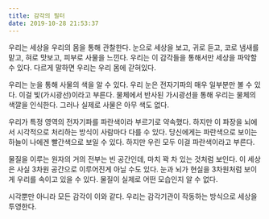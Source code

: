 ```yaml
---
title: 감각의 필터
date: 2019-10-28 21:53:37
---
```

우리는 세상을 우리의 몸을 통해 관찰한다. 눈으로 세상을 보고, 귀로 듣고, 코로 냄새를 맡고, 혀로 맛보고, 피부로 사물을 느낀다. 우리는 이 감각들을 통해서만 세상을 파악할 수 있다. 다르게 말하면 우리는 우리 몸에 갇혀있다.

우리는 눈을 통해 사물의 색을 알 수 있다. 우리 눈은 전자기파의 매우 일부분만 볼 수 있다. 이걸 빛(가시광선)이라고 부른다. 물체에서 반사된 가시광선을 통해 우리는 물체의 색깔을 인식한다. 그러나 실제로 사물은 아무 색도 없다.

우리가 특정 영역의 전자기파를 파란색이라 부르기로 약속했다. 하지만 이 파장을 뇌에서 시각적으로 처리하는 방식이 사람마다 다를 수 있다. 당신에게는 파란색으로 보이는 하늘이 나에겐 빨간색으로 보일 수 있다. 하지만 우린 모두 이걸 파란색이라고 부른다.

물질을 이루는 원자의 거의 전부는 빈 공간인데, 마치 꽉 차 있는 것처럼 보인다. 이 세상은 사실 3차원 공간으로 이루어진게 아닐 수도 있다. 눈과 뇌가 현실을 3차원처럼 보이게 우리를 속이고 있을 수 있다. 물질이 실제로 어떤 모습인지 알 수 없다.

시각뿐만 아니라 모든 감각이 이와 같다. 우리는 감각기관이 작동하는 방식으로 세상을 투영한다. 